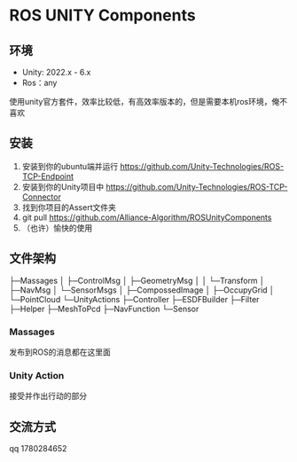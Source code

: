 # ROS UNITY Components

## 环境
- Unity: 2022.x - 6.x
- Ros：any

使用unity官方套件，效率比较低，有高效率版本的，但是需要本机ros环境，俺不喜欢

## 安装
1. 安装到你的ubuntu端并运行 https://github.com/Unity-Technologies/ROS-TCP-Endpoint
2. 安装到你的Unity项目中 https://github.com/Unity-Technologies/ROS-TCP-Connector
3. 找到你项目的Assert文件夹
4. git pull https://github.com/Alliance-Algorithm/ROSUnityComponents
5. （也许）愉快的使用

## 文件架构
├─Massages
│  ├─ControlMsg
│  ├─GeometryMsg
│  │  └─Transform
│  ├─NavMsg
│  └─SensorMsgs
│      ├─CompossedImage
│      ├─OccupyGrid
│      └─PointCloud
└─UnityActions
    ├─Controller
    ├─ESDFBuilder
    ├─Filter
    ├─Helper
    ├─MeshToPcd
    ├─NavFunction
    └─Sensor

### Massages
 发布到ROS的消息都在这里面
### Unity Action
 接受并作出行动的部分

## 交流方式
  qq 1780284652
 
